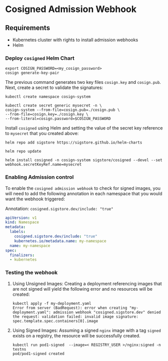 # Cosigned Admission Webhook

## Requirements
* Kubernetes cluster with rights to install admission webhooks
* Helm

### Deploy `cosigned` Helm Chart


```shell
export COSIGN_PASSWORD=<my_cosign_password>
cosign generate-key-pair
```

The previous command generates two key files `cosign.key` and `cosign.pub`. Next, create a secret to validate the signatures:

```shell
kubectl create namespace cosign-system

kubectl create secret generic mysecret -n \
cosign-system --from-file=cosign.pub=./cosign.pub \
--from-file=cosign.key=./cosign.key \
--from-literal=cosign.password=$COSIGN_PASSWORD
```

Install `cosigned` using Helm and setting the value of the secret key reference to `mysecret` that you created above:

```shell
helm repo add sigstore https://sigstore.github.io/helm-charts

helm repo update

helm install cosigned -n cosign-system sigstore/cosigned --devel --set webhook.secretKeyRef.name=mysecret
```

### Enabling Admission control

To enable the `cosigned admission webhook` to check for signed images, you will need to add the following annotation in each namespace that you would want the webhook triggered:

Annotation: `cosigned.sigstore.dev/include: "true"`

```yaml
apiVersion: v1
kind: Namespace
metadata:
  labels:
    cosigned.sigstore.dev/include: "true"
    kubernetes.io/metadata.name: my-namespace
  name: my-namespace
spec:
  finalizers:
  - kubernetes
```

### Testing the webhook

1. Using Unsigned Images:
Creating a deployment referencing images that are not signed will yield the following error and no resources will be created:

    ```shell
    kubectl apply -f my-deployment.yaml
    Error from server (BadRequest): error when creating "my-deployment.yaml": admission webhook "cosigned.sigstore.dev" denied the request: validation failed: invalid image signature: spec.template.spec.containers[0].image
    ```
2. Using Signed Images: Assuming a signed `nginx` image with a tag `signed` exists on a registry, the resource will be successfully created.

   ```shell
   kubectl run pod1-signed  --image=< REGISTRY_USER >/nginx:signed -n testns
   pod/pod1-signed created
   ```



